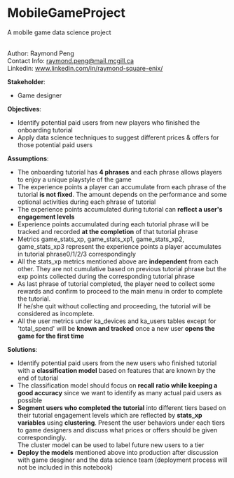 # MobileGameProject
A mobile game data science project 

<br> Author: Raymond Peng 
<br> Contact Info: raymond.peng@mail.mcgill.ca
<br> Linkedin: www.linkedin.com/in/raymond-square-enix/

<b>Stakeholder</b>:
   - Game designer

<b>Objectives</b>:
   - Identify potential paid users from new players who finished the onboarding tutorial
   - Apply data science techniques to suggest different prices & offers for those potential paid users
   
<b>Assumptions</b>:
   - The onboarding tutorial has <b>4 phrases</b> and each phrase allows players to enjoy a unique playstyle of the game
   - The experience points a player can accumulate from each phrase of the tutorial <b>is not fixed</b>. The amount depends on the performance and some optional activities during each phrase of tutorial
   - The experience points accumulated during tutorial can <b>reflect a user's engagement levels</b>
   - Experience points accumulated during each tutorial phrase will be tracked and recorded <b>at the completion</b> of that tutorial phrase
   - Metrics game_stats_xp, game_stats_xp1, game_stats_xp2, game_stats_xp3 represent the experience points a player accumulates in tutorial phrase0/1/2/3 correspondingly
   - All the stats_xp metrics mentioned above are <b>independent</b> from each other. They are not cumulative based on previous tutorial phrase but the exp points collected during the corresponding tutorial phrase
   - As last phrase of tutorial completed, the player need to collect some rewards and confirm to proceed to the main menu in order to complete the tutorial. <br>If he/she quit without collecting and proceeding, the tutorial will be considered as incomplete. 
   - All the user metrics under ka_devices and ka_users tables except for 'total_spend' will be <b>known and tracked</b> once a new user <b>opens the game for the first time</b>
   
<b>Solutions</b>:
   - Identify potential paid users from the new users who finished tutorial with a <b>classification model</b> based on features that are known by the end of tutorial
   - The classification model should focus on <b>recall ratio while keeping a good accuracy</b> since we want to identify as many actual paid users as possible
   - <b>Segment users who completed the tutorial</b> into different tiers based on their tutorial engagement levels which are reflected by <b>stats_xp variables</b> using <b>clustering</b>. Present the user behaviors under each tiers to game designers and discuss what prices or offers should be given correspondingly. <br>The cluster model can be used to label future new users to a tier
   - <b>Deploy the models</b> mentioned above into production after discussion with game desginer and the data science team (deployment process will not be included in this notebook)
